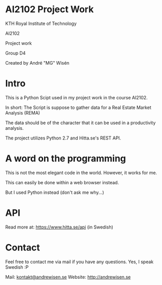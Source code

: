 # AI2102 Project Work
KTH Royal Institute of Technology

AI2102

Project work

Group D4

Created by André "MG" Wisén

# Intro
This is a Python Scipt used in my project work in the course AI2102.

In short: The Script is suppose to gather data for a Real Estate Market Analysis (REMA)

The data should be of the character that it can be used in a productivity analysis.


The project utilizes Python 2.7 and Hitta.se's REST API.

# A word on the programming
This is not the most elegant code in the world.
However, it works for me.

This can easily be done within a web browser instead.

But I used Python instead (don't ask me why...)

# API
Read more at: https://www.hitta.se/api (in Swedish)

# Contact
Feel free to contact me via mail if you have any questions.
Yes, I speak Swedish :P

Mail: kontakt@andrewisen.se
Website: http://andrewisen.se
